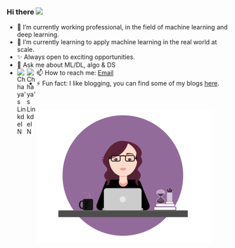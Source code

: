 ### Hi there <a href="https://csvankhede.netlify.app//"><img src="https://media.giphy.com/media/hvRJCLFzcasrR4ia7z/giphy.gif" width="25px"></a>


<!--
**csvankhede/csvankhede** is a ✨ _special_ ✨ repository because its `README.md` (this file) appears on your GitHub profile.

Here are some ideas to get you started:

- 🔭 I’m currently working professional, in the field of machine learning and deep learning.
- 🌱 I’m currently applying machine learning in the real world at scale.
- 👯 I’m looking to collaborate on 
- ✨ Always open to exciting opportunities.
- 💬 Ask me about ML, DL, algo & DS
- 📫 How to reach me: [Email](c.s.vankhede@gmail.com)
- 😄 Pronouns: ...
- ⚡ Fun fact: I like blogging, you can find some of my blogs [here](https://csvankhede.netlify.app/blog/). 
-->

- 🔭 I’m currently working professional, in the field of machine learning and deep learning.
- 🌱 I’m currently learning to apply machine learning in the real world at scale.
- ✨ Always open to exciting opportunities.
- 💬 Ask me about ML/DL, algo & DS
- 📫 How to reach me: [Email](c.s.vankhede@gmail.com) <a href="https://www.linkedin.com/in/chhaya-vankhede-923a17146/"><img align="left" alt="Chhaya's LinkdeIN" width="22px" src="https://cdn.jsdelivr.net/npm/simple-icons@v3/icons/linkedin.svg" /></a><a href="c.s.vankhede@gmail.com"><img align="left" alt="Chhaya's LinkdeIN" width="22px" src="https://cdn.jsdelivr.net/npm/simple-icons@3.12.3/icons/gmail.svg" /></a><br />
- ⚡ Fun fact: I like blogging, you can find some of my blogs [here](https://csvankhede.netlify.app/blog/).

<br />
<br />
<img align="center" alt="GIF" src="https://github.com/csvankhede/csvankhede/blob/main/code.gif?raw=true" width="400" height="300" />
